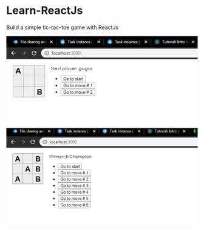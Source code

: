 # Learn-ReactJs
Build a simple tic-tac-toe game with ReactJs

![alt text](/tic-tac-toe-game-reactjs.JPG)
![alt text](/tic-tac-toe-game-reactjs2.JPG)


